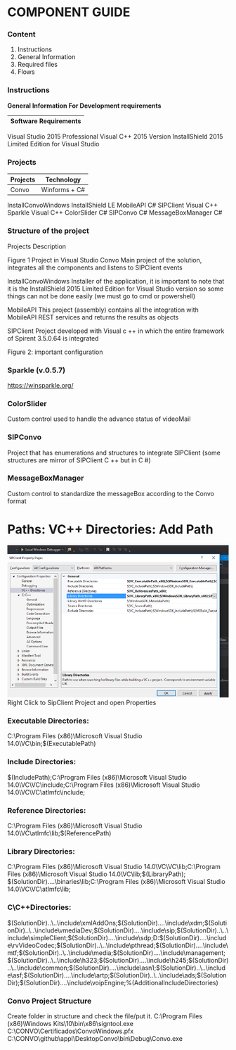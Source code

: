 
# COMPONENT GUIDE


### Content
1. Instructions
2. General Information	
3. Required files	
4. Flows

### Instructions

**General Information For Development requirements**
 
Software Requirements | 
------------ | 
Visual Studio 2015 Professional 
Visual C++ 2015
Version InstallShield 2015 Limited Edition for Visual Studio

### Projects
Projects | Technology
------------ | ------------
Convo | Winforms + C#
InstallConvoWindows
InstallShield LE
MobileAPI
C#
SIPClient
Visual C++
Sparkle
Visual C++
ColorSlider
C#
SIPConvo
C#
MessageBoxManager
C#


### Structure of the project


Projects Description


Figure 1 Project in Visual Studio
Convo
Main project of the solution, integrates all the components and listens to SIPClient events


InstallConvoWindows
Installer of the application, it is important to note that it is the InstallShield 2015 Limited  Edition for Visual Studio version so some things can not be done easily (we must go to cmd or powershell)

MobileAPI
This project (assembly) contains all the integration with MobileAPI REST services and returns the results as objects

SIPClient
Project developed with Visual c ++ in which the entire framework of Spirent 3.5.0.64 is integrated


Figure 2: important configuration



### Sparkle (v.0.5.7)
https://winsparkle.org/

### ColorSlider
Custom control used to handle the advance status of videoMail

### SIPConvo
Project that has enumerations and structures to integrate SIPClient (some structures are mirror of SIPClient C ++ but in C #)

### MessageBoxManager
Custom control to standardize the messageBox according to the Convo format


# Paths: VC++ Directories: Add Path
![Image of ref](https://github.com/raj-d/GitSync/blob/master/ref%20added.PNG)
Right Click to SipClient Project and open Properties

### Executable Directories: 

C:\Program Files (x86)\Microsoft Visual Studio 14.0\VC\bin;$(ExecutablePath)

### Include Directories:

$(IncludePath);C:\Program Files (x86)\Microsoft Visual Studio 14.0\VC\VC\include;C:\Program Files (x86)\Microsoft Visual Studio 14.0\VC\VC\atlmfc\include;

### Reference Directories:

C:\Program Files (x86)\Microsoft Visual Studio 14.0\VC\atlmfc\lib;$(ReferencePath)

### Library Directories:

C:\Program Files (x86)\Microsoft Visual Studio 14.0\VC\VC\lib;C:\Program Files (x86)\Microsoft Visual Studio 14.0\VC\lib;$(LibraryPath); $(SolutionDir)..\..\binaries\lib;C:\Program Files (x86)\Microsoft Visual Studio 14.0\VC\VC\atlmfc\lib;

### C\C++Directories:
$(SolutionDir)..\..\include\xmlAddOns;$(SolutionDir)..\..\include\xdm;$(SolutionDir)..\..\include\vmediaDev;$(SolutionDir)..\..\include\sip;$(SolutionDir)..\..\include\simpleClient;$(SolutionDir)..\..\include\sdp;D:\$(SolutionDir)..\..\include\rvVideoCodec;$(SolutionDir)..\..\include\pthread;$(SolutionDir)..\..\include\mtf;$(SolutionDir)..\..\include\media;$(SolutionDir)..\..\include\management;$(SolutionDir)..\..\include\h323;$(SolutionDir)..\..\include\h245;$(SolutionDir)..\..\include\common;$(SolutionDir)..\..\include\asn1;$(SolutionDir)..\..\include\asf;$(SolutionDir)..\..\include\artp;$(SolutionDir)..\..\include\ads;$(SolutionDir);$(SolutionDir)..\..\include\voipEngine;%(AdditionalIncludeDirectories)

### Convo Project Structure

Create folder in structure and check the file/put it.
C:\Program Files (x86)\Windows Kits\10\bin\x86\signtool.exe C:\CONVO\Certificados\ConvoWindows.pfx C:\CONVO\github\appl\DesktopConvo\bin\Debug\Convo.exe
